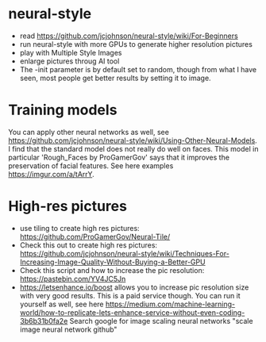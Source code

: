 # neural-style

- read https://github.com/jcjohnson/neural-style/wiki/For-Beginners
- run neural-style with more GPUs to generate higher resolution pictures
- play with Multiple Style Images
- enlarge pictures throug AI tool
- The -init parameter is by default set to random, though from what I have seen, most people get better results by setting it to image.

# Training models
You can apply other neural networks as well, see https://github.com/jcjohnson/neural-style/wiki/Using-Other-Neural-Models. I find that the standard model does not really do well on faces. This model in particular 'Rough_Faces by ProGamerGov' says that it improves the preservation of facial features. See here examples https://imgur.com/a/tArrY.

# High-res pictures
- use tiling to create high res pictures: https://github.com/ProGamerGov/Neural-Tile/
- Check this out to create high res pictures: https://github.com/jcjohnson/neural-style/wiki/Techniques-For-Increasing-Image-Quality-Without-Buying-a-Better-GPU
- Check this script and how to increase the pic resolution: https://pastebin.com/YV4JC5Jn
- https://letsenhance.io/boost allows you to increase pic resolution size with very good results. This is a paid service though. You can run it yourself as well, see here https://medium.com/machine-learning-world/how-to-replicate-lets-enhance-service-without-even-coding-3b6b31b0fa2e
Search google for image scaling neural networks "scale image neural network github"
